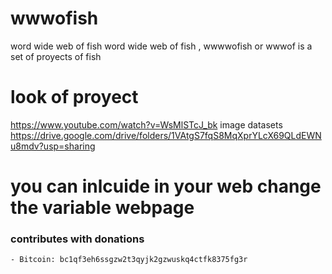 # wwwofish
word wide web of fish
word wide web of fish , wwwwofish or  wwwof is a set of proyects of fish
# look of proyect
https://www.youtube.com/watch?v=WsMlSTcJ_bk
image datasets
https://drive.google.com/drive/folders/1VAtgS7fqS8MqXprYLcX69QLdEWNu8mdv?usp=sharing
# you can inlcuide in your web change the variable webpage
### contributes with donations
	
	- Bitcoin: bc1qf3eh6ssgzw2t3qyjk2gzwuskq4ctfk8375fg3r
